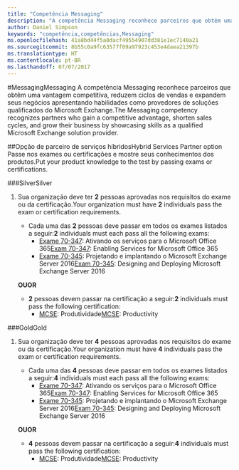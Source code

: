 ```yaml
---
title: "Competência Messaging"
description: "A competência Messaging reconhece parceiros que obtêm uma vantagem competitiva, reduzem ciclos de vendas e expandem seus negócios apresentando habilidades como provedores de soluções qualificados do Microsoft Exchange."
author: Daniel Simpson
keywords: "competência,competências,Messaging"
ms.openlocfilehash: 41a8bd44f5a0dacf49554907dd381e1ec7140a21
ms.sourcegitcommit: 8b55c0a9fc63577f09a97923c453e4daea21397b
ms.translationtype: HT
ms.contentlocale: pt-BR
ms.lasthandoff: 07/07/2017
---
```

#<a name="messaging"></a><span data-ttu-id="11e64-104">Messaging</span><span class="sxs-lookup"><span data-stu-id="11e64-104">Messaging</span></span>
<span data-ttu-id="11e64-105">A competência Messaging reconhece parceiros que obtêm uma vantagem competitiva, reduzem ciclos de vendas e expandem seus negócios apresentando habilidades como provedores de soluções qualificados do Microsoft Exchange.</span><span class="sxs-lookup"><span data-stu-id="11e64-105">The Messaging competency recognizes partners who gain a competitive advantage, shorten sales cycles, and grow their business by showcasing skills as a qualified Microsoft Exchange solution provider.</span></span>

##<a name="hybrid-services-partner-option"></a><span data-ttu-id="11e64-106">Opção de parceiro de serviços híbridos</span><span class="sxs-lookup"><span data-stu-id="11e64-106">Hybrid Services Partner option</span></span>
<span data-ttu-id="11e64-107">Passe nos exames ou certificações e mostre seus conhecimentos dos produtos.</span><span class="sxs-lookup"><span data-stu-id="11e64-107">Put your product knowledge to the test by passing exams or certifications.</span></span>

###<a name="silver"></a><span data-ttu-id="11e64-108">Silver</span><span class="sxs-lookup"><span data-stu-id="11e64-108">Silver</span></span>
1. <span data-ttu-id="11e64-109">Sua organização deve ter **2** pessoas aprovadas nos requisitos do exame ou da certificação.</span><span class="sxs-lookup"><span data-stu-id="11e64-109">Your organization must have **2** individuals pass the exam or certification requirements.</span></span>
    
    - <span data-ttu-id="11e64-110">Cada uma das **2** pessoas deve passar em todos os exames listados a seguir:</span><span class="sxs-lookup"><span data-stu-id="11e64-110">**2** individuals must each pass all the following exams:</span></span>
        - <span data-ttu-id="11e64-111">[Exame 70-347](https://www.microsoft.com/en-us/learning/exam-70-347.aspx): Ativando os serviços para o Microsoft Office 365</span><span class="sxs-lookup"><span data-stu-id="11e64-111">[Exam 70-347](https://www.microsoft.com/en-us/learning/exam-70-347.aspx): Enabling Services for Microsoft Office 365</span></span>
        - <span data-ttu-id="11e64-112">[Exame 70-345](https://www.microsoft.com/en-us/learning/exam-70-345.aspx): Projetando e implantando o Microsoft Exchange Server 2016</span><span class="sxs-lookup"><span data-stu-id="11e64-112">[Exam 70-345](https://www.microsoft.com/en-us/learning/exam-70-345.aspx): Designing and Deploying Microsoft Exchange Server 2016</span></span>

    **<span data-ttu-id="11e64-113">OU</span><span class="sxs-lookup"><span data-stu-id="11e64-113">OR</span></span>**

     - <span data-ttu-id="11e64-114">**2** pessoas devem passar na certificação a seguir:</span><span class="sxs-lookup"><span data-stu-id="11e64-114">**2** individuals must pass the following certification:</span></span>
        - <span data-ttu-id="11e64-115">[MCSE](https://www.microsoft.com/en-us/learning/mcse-productivity-certification.aspx): Produtividade</span><span class="sxs-lookup"><span data-stu-id="11e64-115">[MCSE](https://www.microsoft.com/en-us/learning/mcse-productivity-certification.aspx): Productivity</span></span>

###<a name="gold"></a><span data-ttu-id="11e64-116">Gold</span><span class="sxs-lookup"><span data-stu-id="11e64-116">Gold</span></span>
1. <span data-ttu-id="11e64-117">Sua organização deve ter **4** pessoas aprovadas nos requisitos do exame ou da certificação.</span><span class="sxs-lookup"><span data-stu-id="11e64-117">Your organization must have **4** individuals pass the exam or certification requirements.</span></span>

    - <span data-ttu-id="11e64-118">Cada uma das **4** pessoas deve passar em todos os exames listados a seguir:</span><span class="sxs-lookup"><span data-stu-id="11e64-118">**4** individuals must each pass all the following exams:</span></span>
        - <span data-ttu-id="11e64-119">[Exame 70-347](https://www.microsoft.com/en-us/learning/exam-70-347.aspx): Ativando os serviços para o Microsoft Office 365</span><span class="sxs-lookup"><span data-stu-id="11e64-119">[Exam 70-347](https://www.microsoft.com/en-us/learning/exam-70-347.aspx): Enabling Services for Microsoft Office 365</span></span>
        - <span data-ttu-id="11e64-120">[Exame 70-345](https://www.microsoft.com/en-us/learning/exam-70-345.aspx): Projetando e implantando o Microsoft Exchange Server 2016</span><span class="sxs-lookup"><span data-stu-id="11e64-120">[Exam 70-345](https://www.microsoft.com/en-us/learning/exam-70-345.aspx): Designing and Deploying Microsoft Exchange Server 2016</span></span>

    **<span data-ttu-id="11e64-121">OU</span><span class="sxs-lookup"><span data-stu-id="11e64-121">OR</span></span>**

    - <span data-ttu-id="11e64-122">**4** pessoas devem passar na certificação a seguir:</span><span class="sxs-lookup"><span data-stu-id="11e64-122">**4** individuals must pass the following certification:</span></span>
        - <span data-ttu-id="11e64-123">[MCSE](https://www.microsoft.com/en-us/learning/mcse-productivity-certification.aspx): Produtividade</span><span class="sxs-lookup"><span data-stu-id="11e64-123">[MCSE](https://www.microsoft.com/en-us/learning/mcse-productivity-certification.aspx): Productivity</span></span>


